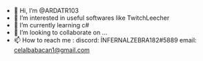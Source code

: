 - 👋 Hi, I’m @ARDATR103
- 👀 I’m interested in useful softwares like TwitchLeecher
- 🌱 I’m currently learning c#
- 💞️ I’m looking to collaborate on ...
- 📫 How to reach me : discord: İNFERNALZEBRA182#5889 email: celalbabacan1@gmail.com

<!---
ARDATR103/ARDATR103 is a ✨ special ✨ repository because its `README.md` (this file) appears on your GitHub profile.
You can click the Preview link to take a look at your changes.
--->
